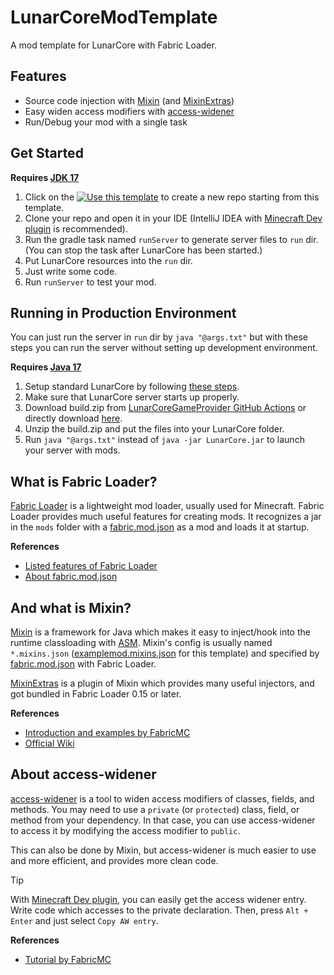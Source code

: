 # LunarCoreModTemplate
A mod template for LunarCore with Fabric Loader.

## Features
  - Source code injection with [Mixin](https://github.com/SpongePowered/Mixin) (and [MixinExtras](https://github.com/LlamaLad7/MixinExtras))
  - Easy widen access modifiers with [access-widener](https://github.com/FabricMC/access-widener)
  - Run/Debug your mod with a single task

## Get Started
**Requires [JDK 17](https://www.oracle.com/java/technologies/javase/jdk17-archive-downloads.html)**

  1. Click on the [![Use this template](https://img.shields.io/badge/-Use%20this%20template-brightgreen)](https://github.com/yuko1101/LunarCoreModTemplate/generate) to create a new repo starting from this template.
  2. Clone your repo and open it in your IDE (IntelliJ IDEA with [Minecraft Dev plugin](https://plugins.jetbrains.com/plugin/8327-minecraft-development) is recommended).
  3. Run the gradle task named `runServer` to generate server files to `run` dir. (You can stop the task after LunarCore has been started.)
  4. Put LunarCore resources into the `run` dir.
  5. Just write some code.
  6. Run `runServer` to test your mod.

## Running in Production Environment
You can just run the server in `run` dir by `java "@args.txt"` but with these steps you can run the server without setting up development environment.

**Requires [Java 17](https://www.oracle.com/java/technologies/javase/jdk17-archive-downloads.html)**
  1. Setup standard LunarCore by following [these steps](https://github.com/Melledy/LunarCore?tab=readme-ov-file#compiling-the-server).
  2. Make sure that LunarCore server starts up properly.
  3. Download build.zip from [LunarCoreGameProvider GitHub Actions](https://github.com/LunarCore-Mods/GameProvider/actions/workflows/build.yml) or directly download [here](https://nightly.link/LunarCore-Mods/GameProvider/workflows/build/main/build.zip).
  4. Unzip the build.zip and put the files into your LunarCore folder.
  6. Run `java "@args.txt"` instead of `java -jar LunarCore.jar` to launch your server with mods.

## What is Fabric Loader?
[Fabric Loader](https://github.com/FabricMC/fabric-loader) is a lightweight mod loader, usually used for Minecraft. Fabric Loader provides much useful features for creating mods. It recognizes a jar in the `mods` folder with a [fabric.mod.json](src/main/resources/fabric.mod.json) as a mod and loads it at startup.

**References**
- [Listed features of Fabric Loader](https://www.fabricmc.net/wiki/documentation:fabric_loader#features)
- [About fabric.mod.json](https://www.fabricmc.net/wiki/documentation:fabric_mod_json)

## And what is Mixin?
[Mixin](https://github.com/SpongePowered/Mixin) is a framework for Java which makes it easy to inject/hook into the runtime classloading with [ASM](https://asm.ow2.io). Mixin's config is usually named `*.mixins.json` ([examplemod.mixins.json](src/main/resources/examplemod.mixins.json) for this template) and specified by [fabric.mod.json](src/main/resources/fabric.mod.json) with Fabric Loader.

[MixinExtras](https://github.com/LlamaLad7/MixinExtras) is a plugin of Mixin which provides many useful injectors, and got bundled in Fabric Loader 0.15 or later.

**References**
- [Introduction and examples by FabricMC](https://www.fabricmc.net/wiki/tutorial:mixin_introduction)
- [Official Wiki](https://github.com/SpongePowered/Mixin/wiki)

## About access-widener
[access-widener](https://github.com/FabricMC/access-widener) is a tool to widen access modifiers of classes, fields, and methods. You may need to use a `private` (or `protected`) class, field, or method from your dependency. In that case, you can use access-widener to access it by modifying the access modifier to `public`.

This can also be done by Mixin, but access-widener is much easier to use and more efficient, and provides more clean code.

> [!TIP]
> With [Minecraft Dev plugin](https://plugins.jetbrains.com/plugin/8327-minecraft-development), you can easily get the access widener entry.
> Write code which accesses to the private declaration. Then, press `Alt + Enter` and just select `Copy AW entry`.

**References**
- [Tutorial by FabricMC](https://fabricmc.net/wiki/tutorial:accesswideners)